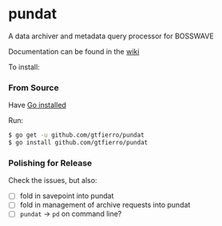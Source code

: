 # pundat

A data archiver and metadata query processor for BOSSWAVE

Documentation can be found in the [wiki](https://github.com/gtfierro/PunDat/wiki)

To install:

### From Source

Have [Go installed](https://golang.org/doc/install)

Run:

```bash
$ go get -u github.com/gtfierro/pundat
$ go install github.com/gtfierro/pundat
```


### Polishing for Release

Check the issues, but also:

- [ ] fold in savepoint into pundat
- [ ] fold in management of archive requests into pundat
- [ ] `pundat` -> `pd` on command line?
